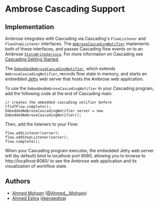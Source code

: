 # Ambrose Cascading Support

## Implementation

Ambrose integrates with Cascading via Cascading's `FlowListener` and `FlowStepListener`
interfaces. The
[`AmbroseCascadingNotifier`](https://github.com/twitter/ambrose/blob/master/cascading/src/main/java/com/twitter/ambrose/cascading/AmbroseCascadingNotifier.java)
implements both of these interfaces, and passes Cascading flow events on to an Ambrose
[`StatsWriteService`](https://github.com/twitter/ambrose/blob/master/common/src/main/java/com/twitter/ambrose/service/StatsWriteService.java). For
more information on Cascading see [Cascading Getting
Started]([http://www.cascading.org/documentation/).

The
[`EmbeddedAmbroseCascadingNotifier`](https://github.com/twitter/ambrose/blob/master/cascading/src/main/java/com/twitter/ambrose/cascading/EmbeddedAmbroseCascadingNotifier.java),
which extends `AmbroseCascadingNotifier`, records flow state in memory, and starts an embedded
[Jetty](http://www.eclipse.org/jetty/) web server that hosts the Ambrose web application.

To use the `EmbeddedAmbroseCascadingNotifier` in your Cascading program, add the following code at
the end of Cascading main:

```
// creates the embedded cascading notifier before tfidfFlow.complete();
EmbeddedAmbroseCascadingNotifier server = new EmbeddedAmbroseCascadingNotifier();
```

Then, add the listeners to your Flow:

```
flow.addListener(server);
flow.addStepListener(server);
flow.complete();
```

When your Cascading program executes, the embedded Jetty web server will (by default) bind to
localhost port 8080, allowing you to browse to http://localhost:8080/ to see the Ambrose web
application and its visualization of workflow state.

## Authors

* [Ahmed Mohsen](https://github.com/Ahmed--Mohsen) ([@Ahmed__Mohsen](https://twitter.com/Ahmed__Mohsen))
* [Ahmed Eshra](https://github.com/engeshra) ([@engeshra](https://twitter.com/engeshra))
